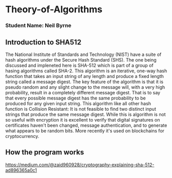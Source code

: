 # Theory-of-Algorithms

### Student Name: Neil Byrne


## Introduction to SHA512
The National Institute of Standards and Technology (NIST) have a suite of hash algorithms under the 
Secure Hash Standard (SHS). The one being discussed and impleneted here is SHA-512 which is part 
of a group of hasing algorithms called SHA-2. This algorithm is an iterative, one-way hash function 
that takes an input string of any length and produce a fixed length string called a message digest.
The key feature of the algorithm is that it is pseudo random and any slight change to the message 
will, with a very high probability, result in a completely different message digest. That is to say
that every possible message digest has the same probability to be produced for any given input string.
This algorithm like all other hash function is Collision Resistant: It is not feasible to 
find two distinct input strings that produce the same message digest.
While this is algorithm is not so useful with encryption it is excellent to verify that digital 
signatures on certificates haven't been changed, message authentication, and to generate what 
appears to be random bits. More recently it's used on blockchains for cryptocurrency. 

 
## How the program works


https://medium.com/@zaid960928/cryptography-explaining-sha-512-ad896365a0c1